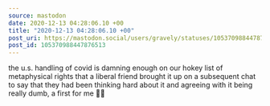 ```yaml
---
source: mastodon
date: 2020-12-13 04:28:06.10 +00
title: "2020-12-13 04:28:06.10 +00"
post_uri: https://mastodon.social/users/gravely/statuses/105370988447876513
post_id: 105370988447876513
---
```

the u.s. handling of covid is damning enough on our hokey list of metaphysical rights that a liberal friend brought it up on a subsequent chat to say that they had been thinking hard about it and agreeing with it being really dumb, a first for me 👶🏼


